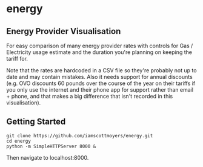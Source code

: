 # energy

## Energy Provider Visualisation

For easy comparison of many energy provider rates with controls
for Gas / Electricity usage estimate and the duration you're
planning on keeping the tariff for.

Note that the rates are hardcoded in a CSV file so they're
probably not up to date and may contain mistakes. Also it
needs support for annual discounts (e.g. OVO discounts 60
pounds over the course of the year on their tariffs if you
only use the internet and their phone app for support
rather than email + phone, and that makes a big difference
that isn't recorded in this visualisation).

## Getting Started

```
git clone https://github.com/iamscottmoyers/energy.git
cd energy
python -m SimpleHTTPServer 8000 &
```

Then navigate to localhost:8000.
